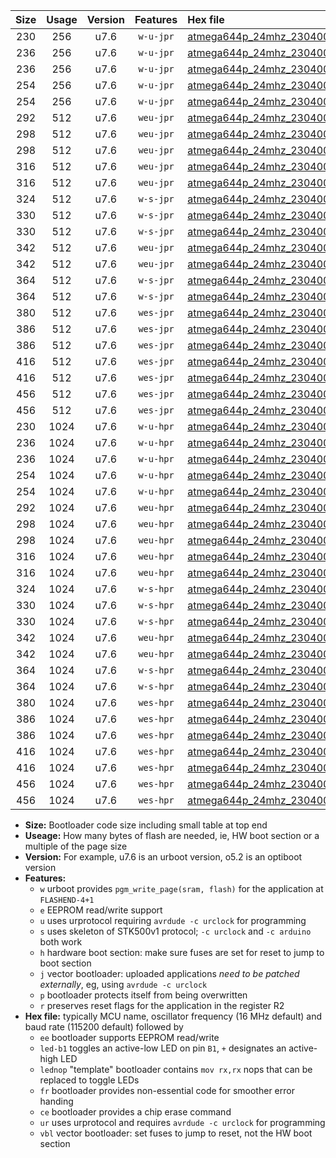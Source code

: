 |Size|Usage|Version|Features|Hex file|
|:-:|:-:|:-:|:-:|:--|
|230|256|u7.6|`w-u-jpr`|[atmega644p_24mhz_230400bps_ur_vbl.hex](https://raw.githubusercontent.com/stefanrueger/urboot/main//atmega644p_24mhz_230400bps_ur_vbl.hex)|
|236|256|u7.6|`w-u-jpr`|[atmega644p_24mhz_230400bps_led+b0_ur_vbl.hex](https://raw.githubusercontent.com/stefanrueger/urboot/main//atmega644p_24mhz_230400bps_led+b0_ur_vbl.hex)|
|236|256|u7.6|`w-u-jpr`|[atmega644p_24mhz_230400bps_lednop_ur_vbl.hex](https://raw.githubusercontent.com/stefanrueger/urboot/main//atmega644p_24mhz_230400bps_lednop_ur_vbl.hex)|
|254|256|u7.6|`w-u-jpr`|[atmega644p_24mhz_230400bps_led+b0_fr_ur_vbl.hex](https://raw.githubusercontent.com/stefanrueger/urboot/main//atmega644p_24mhz_230400bps_led+b0_fr_ur_vbl.hex)|
|254|256|u7.6|`w-u-jpr`|[atmega644p_24mhz_230400bps_lednop_fr_ur_vbl.hex](https://raw.githubusercontent.com/stefanrueger/urboot/main//atmega644p_24mhz_230400bps_lednop_fr_ur_vbl.hex)|
|292|512|u7.6|`weu-jpr`|[atmega644p_24mhz_230400bps_ee_ur_vbl.hex](https://raw.githubusercontent.com/stefanrueger/urboot/main//atmega644p_24mhz_230400bps_ee_ur_vbl.hex)|
|298|512|u7.6|`weu-jpr`|[atmega644p_24mhz_230400bps_ee_led+b0_ur_vbl.hex](https://raw.githubusercontent.com/stefanrueger/urboot/main//atmega644p_24mhz_230400bps_ee_led+b0_ur_vbl.hex)|
|298|512|u7.6|`weu-jpr`|[atmega644p_24mhz_230400bps_ee_lednop_ur_vbl.hex](https://raw.githubusercontent.com/stefanrueger/urboot/main//atmega644p_24mhz_230400bps_ee_lednop_ur_vbl.hex)|
|316|512|u7.6|`weu-jpr`|[atmega644p_24mhz_230400bps_ee_led+b0_fr_ur_vbl.hex](https://raw.githubusercontent.com/stefanrueger/urboot/main//atmega644p_24mhz_230400bps_ee_led+b0_fr_ur_vbl.hex)|
|316|512|u7.6|`weu-jpr`|[atmega644p_24mhz_230400bps_ee_lednop_fr_ur_vbl.hex](https://raw.githubusercontent.com/stefanrueger/urboot/main//atmega644p_24mhz_230400bps_ee_lednop_fr_ur_vbl.hex)|
|324|512|u7.6|`w-s-jpr`|[atmega644p_24mhz_230400bps_vbl.hex](https://raw.githubusercontent.com/stefanrueger/urboot/main//atmega644p_24mhz_230400bps_vbl.hex)|
|330|512|u7.6|`w-s-jpr`|[atmega644p_24mhz_230400bps_led+b0_vbl.hex](https://raw.githubusercontent.com/stefanrueger/urboot/main//atmega644p_24mhz_230400bps_led+b0_vbl.hex)|
|330|512|u7.6|`w-s-jpr`|[atmega644p_24mhz_230400bps_lednop_vbl.hex](https://raw.githubusercontent.com/stefanrueger/urboot/main//atmega644p_24mhz_230400bps_lednop_vbl.hex)|
|342|512|u7.6|`weu-jpr`|[atmega644p_24mhz_230400bps_ee_led+b0_fr_ce_ur_vbl.hex](https://raw.githubusercontent.com/stefanrueger/urboot/main//atmega644p_24mhz_230400bps_ee_led+b0_fr_ce_ur_vbl.hex)|
|342|512|u7.6|`weu-jpr`|[atmega644p_24mhz_230400bps_ee_lednop_fr_ce_ur_vbl.hex](https://raw.githubusercontent.com/stefanrueger/urboot/main//atmega644p_24mhz_230400bps_ee_lednop_fr_ce_ur_vbl.hex)|
|364|512|u7.6|`w-s-jpr`|[atmega644p_24mhz_230400bps_led+b0_fr_vbl.hex](https://raw.githubusercontent.com/stefanrueger/urboot/main//atmega644p_24mhz_230400bps_led+b0_fr_vbl.hex)|
|364|512|u7.6|`w-s-jpr`|[atmega644p_24mhz_230400bps_lednop_fr_vbl.hex](https://raw.githubusercontent.com/stefanrueger/urboot/main//atmega644p_24mhz_230400bps_lednop_fr_vbl.hex)|
|380|512|u7.6|`wes-jpr`|[atmega644p_24mhz_230400bps_ee_vbl.hex](https://raw.githubusercontent.com/stefanrueger/urboot/main//atmega644p_24mhz_230400bps_ee_vbl.hex)|
|386|512|u7.6|`wes-jpr`|[atmega644p_24mhz_230400bps_ee_led+b0_vbl.hex](https://raw.githubusercontent.com/stefanrueger/urboot/main//atmega644p_24mhz_230400bps_ee_led+b0_vbl.hex)|
|386|512|u7.6|`wes-jpr`|[atmega644p_24mhz_230400bps_ee_lednop_vbl.hex](https://raw.githubusercontent.com/stefanrueger/urboot/main//atmega644p_24mhz_230400bps_ee_lednop_vbl.hex)|
|416|512|u7.6|`wes-jpr`|[atmega644p_24mhz_230400bps_ee_led+b0_fr_vbl.hex](https://raw.githubusercontent.com/stefanrueger/urboot/main//atmega644p_24mhz_230400bps_ee_led+b0_fr_vbl.hex)|
|416|512|u7.6|`wes-jpr`|[atmega644p_24mhz_230400bps_ee_lednop_fr_vbl.hex](https://raw.githubusercontent.com/stefanrueger/urboot/main//atmega644p_24mhz_230400bps_ee_lednop_fr_vbl.hex)|
|456|512|u7.6|`wes-jpr`|[atmega644p_24mhz_230400bps_ee_led+b0_fr_ce_vbl.hex](https://raw.githubusercontent.com/stefanrueger/urboot/main//atmega644p_24mhz_230400bps_ee_led+b0_fr_ce_vbl.hex)|
|456|512|u7.6|`wes-jpr`|[atmega644p_24mhz_230400bps_ee_lednop_fr_ce_vbl.hex](https://raw.githubusercontent.com/stefanrueger/urboot/main//atmega644p_24mhz_230400bps_ee_lednop_fr_ce_vbl.hex)|
|230|1024|u7.6|`w-u-hpr`|[atmega644p_24mhz_230400bps_ur.hex](https://raw.githubusercontent.com/stefanrueger/urboot/main//atmega644p_24mhz_230400bps_ur.hex)|
|236|1024|u7.6|`w-u-hpr`|[atmega644p_24mhz_230400bps_led+b0_ur.hex](https://raw.githubusercontent.com/stefanrueger/urboot/main//atmega644p_24mhz_230400bps_led+b0_ur.hex)|
|236|1024|u7.6|`w-u-hpr`|[atmega644p_24mhz_230400bps_lednop_ur.hex](https://raw.githubusercontent.com/stefanrueger/urboot/main//atmega644p_24mhz_230400bps_lednop_ur.hex)|
|254|1024|u7.6|`w-u-hpr`|[atmega644p_24mhz_230400bps_led+b0_fr_ur.hex](https://raw.githubusercontent.com/stefanrueger/urboot/main//atmega644p_24mhz_230400bps_led+b0_fr_ur.hex)|
|254|1024|u7.6|`w-u-hpr`|[atmega644p_24mhz_230400bps_lednop_fr_ur.hex](https://raw.githubusercontent.com/stefanrueger/urboot/main//atmega644p_24mhz_230400bps_lednop_fr_ur.hex)|
|292|1024|u7.6|`weu-hpr`|[atmega644p_24mhz_230400bps_ee_ur.hex](https://raw.githubusercontent.com/stefanrueger/urboot/main//atmega644p_24mhz_230400bps_ee_ur.hex)|
|298|1024|u7.6|`weu-hpr`|[atmega644p_24mhz_230400bps_ee_led+b0_ur.hex](https://raw.githubusercontent.com/stefanrueger/urboot/main//atmega644p_24mhz_230400bps_ee_led+b0_ur.hex)|
|298|1024|u7.6|`weu-hpr`|[atmega644p_24mhz_230400bps_ee_lednop_ur.hex](https://raw.githubusercontent.com/stefanrueger/urboot/main//atmega644p_24mhz_230400bps_ee_lednop_ur.hex)|
|316|1024|u7.6|`weu-hpr`|[atmega644p_24mhz_230400bps_ee_led+b0_fr_ur.hex](https://raw.githubusercontent.com/stefanrueger/urboot/main//atmega644p_24mhz_230400bps_ee_led+b0_fr_ur.hex)|
|316|1024|u7.6|`weu-hpr`|[atmega644p_24mhz_230400bps_ee_lednop_fr_ur.hex](https://raw.githubusercontent.com/stefanrueger/urboot/main//atmega644p_24mhz_230400bps_ee_lednop_fr_ur.hex)|
|324|1024|u7.6|`w-s-hpr`|[atmega644p_24mhz_230400bps.hex](https://raw.githubusercontent.com/stefanrueger/urboot/main//atmega644p_24mhz_230400bps.hex)|
|330|1024|u7.6|`w-s-hpr`|[atmega644p_24mhz_230400bps_led+b0.hex](https://raw.githubusercontent.com/stefanrueger/urboot/main//atmega644p_24mhz_230400bps_led+b0.hex)|
|330|1024|u7.6|`w-s-hpr`|[atmega644p_24mhz_230400bps_lednop.hex](https://raw.githubusercontent.com/stefanrueger/urboot/main//atmega644p_24mhz_230400bps_lednop.hex)|
|342|1024|u7.6|`weu-hpr`|[atmega644p_24mhz_230400bps_ee_led+b0_fr_ce_ur.hex](https://raw.githubusercontent.com/stefanrueger/urboot/main//atmega644p_24mhz_230400bps_ee_led+b0_fr_ce_ur.hex)|
|342|1024|u7.6|`weu-hpr`|[atmega644p_24mhz_230400bps_ee_lednop_fr_ce_ur.hex](https://raw.githubusercontent.com/stefanrueger/urboot/main//atmega644p_24mhz_230400bps_ee_lednop_fr_ce_ur.hex)|
|364|1024|u7.6|`w-s-hpr`|[atmega644p_24mhz_230400bps_led+b0_fr.hex](https://raw.githubusercontent.com/stefanrueger/urboot/main//atmega644p_24mhz_230400bps_led+b0_fr.hex)|
|364|1024|u7.6|`w-s-hpr`|[atmega644p_24mhz_230400bps_lednop_fr.hex](https://raw.githubusercontent.com/stefanrueger/urboot/main//atmega644p_24mhz_230400bps_lednop_fr.hex)|
|380|1024|u7.6|`wes-hpr`|[atmega644p_24mhz_230400bps_ee.hex](https://raw.githubusercontent.com/stefanrueger/urboot/main//atmega644p_24mhz_230400bps_ee.hex)|
|386|1024|u7.6|`wes-hpr`|[atmega644p_24mhz_230400bps_ee_led+b0.hex](https://raw.githubusercontent.com/stefanrueger/urboot/main//atmega644p_24mhz_230400bps_ee_led+b0.hex)|
|386|1024|u7.6|`wes-hpr`|[atmega644p_24mhz_230400bps_ee_lednop.hex](https://raw.githubusercontent.com/stefanrueger/urboot/main//atmega644p_24mhz_230400bps_ee_lednop.hex)|
|416|1024|u7.6|`wes-hpr`|[atmega644p_24mhz_230400bps_ee_led+b0_fr.hex](https://raw.githubusercontent.com/stefanrueger/urboot/main//atmega644p_24mhz_230400bps_ee_led+b0_fr.hex)|
|416|1024|u7.6|`wes-hpr`|[atmega644p_24mhz_230400bps_ee_lednop_fr.hex](https://raw.githubusercontent.com/stefanrueger/urboot/main//atmega644p_24mhz_230400bps_ee_lednop_fr.hex)|
|456|1024|u7.6|`wes-hpr`|[atmega644p_24mhz_230400bps_ee_led+b0_fr_ce.hex](https://raw.githubusercontent.com/stefanrueger/urboot/main//atmega644p_24mhz_230400bps_ee_led+b0_fr_ce.hex)|
|456|1024|u7.6|`wes-hpr`|[atmega644p_24mhz_230400bps_ee_lednop_fr_ce.hex](https://raw.githubusercontent.com/stefanrueger/urboot/main//atmega644p_24mhz_230400bps_ee_lednop_fr_ce.hex)|

- **Size:** Bootloader code size including small table at top end
- **Useage:** How many bytes of flash are needed, ie, HW boot section or a multiple of the page size
- **Version:** For example, u7.6 is an urboot version, o5.2 is an optiboot version
- **Features:**
  + `w` urboot provides `pgm_write_page(sram, flash)` for the application at `FLASHEND-4+1`
  + `e` EEPROM read/write support
  + `u` uses urprotocol requiring `avrdude -c urclock` for programming
  + `s` uses skeleton of STK500v1 protocol; `-c urclock` and `-c arduino` both work
  + `h` hardware boot section: make sure fuses are set for reset to jump to boot section
  + `j` vector bootloader: uploaded applications *need to be patched externally*, eg, using `avrdude -c urclock`
  + `p` bootloader protects itself from being overwritten
  + `r` preserves reset flags for the application in the register R2
- **Hex file:** typically MCU name, oscillator frequency (16 MHz default) and baud rate (115200 default) followed by
  + `ee` bootloader supports EEPROM read/write
  + `led-b1` toggles an active-low LED on pin `B1`, `+` designates an active-high LED
  + `lednop` "template" bootloader contains `mov rx,rx` nops that can be replaced to toggle LEDs
  + `fr` bootloader provides non-essential code for smoother error handing
  + `ce` bootloader provides a chip erase command
  + `ur` uses urprotocol and requires `avrdude -c urclock` for programming
  + `vbl` vector bootloader: set fuses to jump to reset, not the HW boot section
